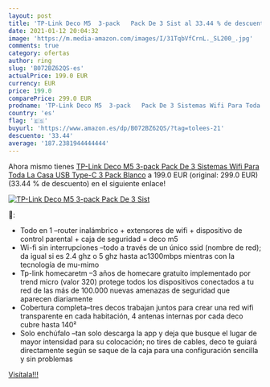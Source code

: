```yaml
---
layout: post
title: 'TP-Link Deco M5  3-pack   Pack De 3 Sist al 33.44 % de descuento'
date: 2021-01-12 20:04:32
image: 'https://m.media-amazon.com/images/I/31TqbVfCrnL._SL200_.jpg'
comments: true
category: ofertas
author: ring
slug: 'B072BZ62QS-es'
actualPrice: 199.0 EUR
currency: EUR
price: 199.0
comparePrice: 299.0 EUR
prodname: 'TP-Link Deco M5  3-pack   Pack De 3 Sistemas Wifi Para Toda La Casa  USB Type-C  3 Pack  Blanco'
country: 'es'
flag: '🇪🇸'
buyurl: 'https://www.amazon.es/dp/B072BZ62QS/?tag=tolees-21'
descuento: '33.44'
average: '187.2381944444444'
---
```


Ahora mismo tienes [TP-Link Deco M5  3-pack   Pack De 3 Sistemas Wifi Para Toda La Casa  USB Type-C  3 Pack  Blanco](https://www.amazon.es/dp/B072BZ62QS/?tag=tolees-21) a 199.0 EUR (original: 299.0 EUR) (33.44 %  de descuento) en el siguiente enlace!

[![TP-Link Deco M5  3-pack   Pack De 3 Sist](https://m.media-amazon.com/images/I/31TqbVfCrnL._SL200_.jpg)](https://www.amazon.es/dp/B072BZ62QS/?tag=tolees-21)

🔎:

- Todo en 1 –router inalámbrico + extensores de wifi + dispositivo de control parental + caja de seguridad = deco m5
- Wi-fi sin interrupciones –todo a través de un único ssid (nombre de red); da igual si es 2.4 ghz o 5 ghz hasta ac1300mbps mientras con la tecnología de mu-mimo
- Tp-link homecaretm –3 años de homecare gratuito implementado por trend micro (valor 320) protege todos los dispositivos conectados a tu red de las más de 100.000 nuevas amenazas de seguridad que aparecen diariamente
- Cobertura completa–tres decos trabajan juntos para crear una red wifi transparente en cada habitación, 4 antenas internas por cada deco cubre hasta 140²
- Solo enchúfalo –tan solo descarga la app y deja que busque el lugar de mayor intensidad para su colocación; no tires de cables, deco te guiará directamente según se saque de la caja para una configuración sencilla y sin problemas

[Visítala!!!](https://www.amazon.es/dp/B072BZ62QS/?tag=tolees-21)
